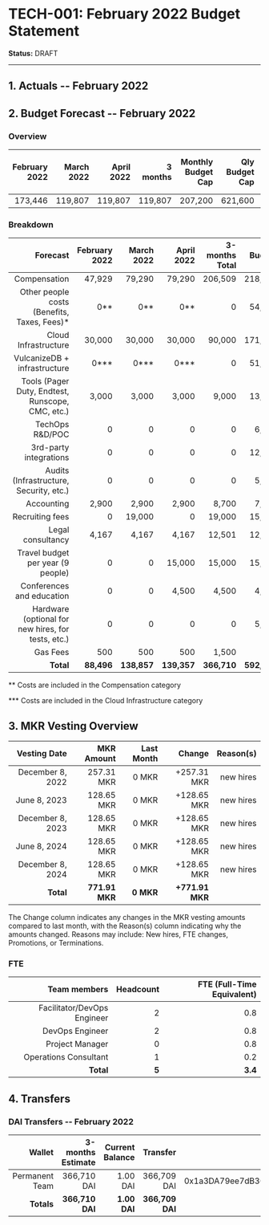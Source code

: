 # TECH-001: February 2022 Budget Statement

**Status:** DRAFT

---

## 1. Actuals -- February 2022

## 2. Budget Forecast -- February 2022

### Overview

|February 2022|March 2022|April 2022|3 months|Monthly Budget Cap|Qly Budget Cap|Annual Budget Cap + Buffer|
|------------:|---------:|---------:|-------:|-----------------:|-------------:|-------------------------:|
|173,446|119,807|119,807|119,807|207,200|621,600|2,486,400|

### Breakdown
|Forecast|February 2022|March 2022|April 2022|3-months Total|Qly Budget Cap|
|------------:|---------:|---------:|-------:|-----------------:|-------------:|
|Compensation|47,929|79,290|79,290|206,509|218,000|
|Other people costs (Benefits, Taxes, Fees)*|0**|0**|0**|0|54,500|
|Cloud Infrastructure|30,000|30,000|30,000|90,000|171,000|
|VulcanizeDB + infrastructure|0***|0***|0***|0|51,250|
|Tools (Pager Duty, Endtest, Runscope, CMC, etc.)|3,000|3,000|3,000|9,000|13,500|
|TechOps R&D/POC|0|0|0|0|6,000|
|3rd-party integrations|0|0|0|0|12,500|
|Audits (Infrastructure, Security, etc.)|0|0|0|0|5,000|
|Accounting|2,900|2,900|2,900|8,700|7,500|
|Recruiting fees|0|19,000|0|19,000|15,000|
|Legal consultancy|4,167|4,167|4,167|12,501|12,500|
|Travel budget per year (9 people)|0|0|15,000|15,000|15,750|
|Conferences and education|0|0|4,500|4,500|4,500|
|Hardware (optional for new hires, for tests, etc.)|0|0|0|0|5,000|
|Gas Fees|500|500|500|1,500|-|
|**Total**|**88,496**|**138,857**|**139,357**|**366,710**|**592,000**|

** Costs are included in the Compensation category

*** Costs are included in the Cloud Infrastructure category

## 3. MKR Vesting Overview
				
|Vesting Date|MKR Amount|Last Month|Change|Reason(s)|
|---------------:|---------:|---------:|-------:|-----------------:|
|December 8, 2022|257.31 MKR|0 MKR|+257.31 MKR|new hires|
|June 8, 2023|128.65 MKR|0 MKR|+128.65 MKR|new hires|
|December 8, 2023|128.65 MKR|0 MKR|+128.65 MKR|new hires|
|June 8, 2024|128.65 MKR|0 MKR|+128.65 MKR|new hires|
|December 8, 2024|128.65 MKR|0 MKR|+128.65 MKR|new hires|
|**Total**|**771.91 MKR**|**0 MKR**|**+771.91 MKR**||

The Change column indicates any changes in the MKR vesting amounts compared to last month, with the Reason(s) column indicating why the amounts changed. Reasons may include: New hires, FTE changes, Promotions, or Terminations.

### FTE
|Team members|Headcount|FTE (Full-Time Equivalent)|
|---------------:|---------:|---------:|
|Facilitator/DevOps Engineer|2|0.8|
|DevOps Engineer|2|0.8|
|Project Manager|0|0.8|
|Operations Consultant|1|0.2|
|**Total**|**5**|**3.4**|

## 4. Transfers

### DAI Transfers -- February 2022

|Wallet|3-months Estimate|Current Balance|Transfer|Multi-sig Address|
|---------------:|---------:|---------:|-------:|-----------------:|
|Permanent Team|366,710 DAI|1.00 DAI|366,709 DAI|0x1a3DA79ee7dB30466cA752DE6a75DEf5e635b2f6|
|**Totals**|**366,710 DAI**|**1.00 DAI**|**366,709 DAI**||
